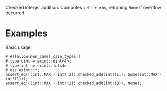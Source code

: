Checked integer addition. Computes `self + rhs`,
returning `None` if overflow occurred.

# Examples

Basic usage:

```
# #![allow(non_camel_case_types)]
# type uint = exint::uint<4>;
# type int  = exint::int<4>;
# use exint::*;
assert_eq!((int::MAX - int!(2)).checked_add(int!(1)), Some(int::MAX - int!(1)));
assert_eq!((int::MAX - int!(2)).checked_add(int!(3)), None);
```
